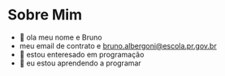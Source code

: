 # Sobre Mim

- 👋 ola meu nome e Bruno
- meu email de contrato e bruno.albergoni@escola.pr.gov.br
- 👀 estou enteresado em programação
- 🌱 eu estou aprendendo a programar

